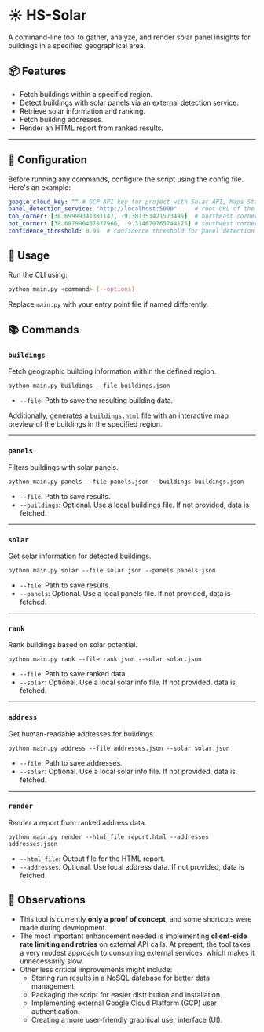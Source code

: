 # ☀️ HS-Solar 

A command-line tool to gather, analyze, and render solar panel insights for buildings in a specified geographical area.

## 📦 Features

- Fetch buildings within a specified region.
- Detect buildings with solar panels via an external detection service.
- Retrieve solar information and ranking.
- Fetch building addresses.
- Render an HTML report from ranked results.

---

## 🔧 Configuration

Before running any commands, configure the script using the config file. Here's an example:

```yaml
google_cloud_key: "" # GCP API key for project with Solar API, Maps Static API and Geocoding API services activated
panel_detection_service: "http://localhost:5000"     # root URL of the detection service
top_corner: [38.69999341381147, -9.301351421573495]  # northeast corner of the bounding box
bot_corner: [38.687996467877966, -9.314670765744175] # southwest corner of the bounding box
confidence_threshold: 0.95  # confidence threshold for panel detection
```

## 🚀 Usage
Run the CLI using:

```bash
python main.py <command> [--options]
```
Replace `main.py` with your entry point file if named differently.

## 📚 Commands

### `buildings`

Fetch geographic building information within the defined region.

    python main.py buildings --file buildings.json

- `--file`: Path to save the resulting building data.

Additionally, generates a `buildings.html` file with an interactive map preview of the buildings in the specified region.

---

### `panels`

Filters buildings with solar panels.

    python main.py panels --file panels.json --buildings buildings.json

- `--file`: Path to save results.
- `--buildings`: Optional. Use a local buildings file. If not provided, data is fetched.

---

### `solar`

Get solar information for detected buildings.

    python main.py solar --file solar.json --panels panels.json

- `--file`: Path to save results.
- `--panels`: Optional. Use a local panels file. If not provided, data is fetched.

---

### `rank`

Rank buildings based on solar potential.

    python main.py rank --file rank.json --solar solar.json

- `--file`: Path to save ranked data.
- `--solar`: Optional. Use a local solar info file. If not provided, data is fetched.

---

### `address`

Get human-readable addresses for buildings.

    python main.py address --file addresses.json --solar solar.json

- `--file`: Path to save addresses.
- `--solar`: Optional. Use a local solar info file. If not provided, data is fetched.

---

### `render`

Render a report from ranked address data.

    python main.py render --html_file report.html --addresses addresses.json

- `--html_file`: Output file for the HTML report.
- `--addresses`: Optional. Use local address data. If not provided, data is fetched.

## 📝 Observations


- This tool is currently **only a proof of concept**, and some shortcuts were made during development.
- The most important enhancement needed is implementing **client-side rate limiting and retries** on external API calls. At present, the tool takes a very modest approach to consuming external services, which makes it unnecessarily slow.
- Other less critical improvements might include:
  - Storing run results in a NoSQL database for better data management.
  - Packaging the script for easier distribution and installation.
  - Implementing external Google Cloud Platform (GCP) user authentication.
  - Creating a more user-friendly graphical user interface (UI).